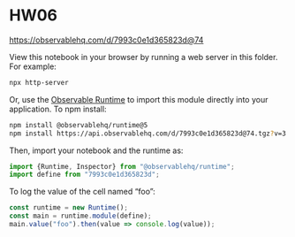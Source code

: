 # HW06

https://observablehq.com/d/7993c0e1d365823d@74

View this notebook in your browser by running a web server in this folder. For
example:

~~~sh
npx http-server
~~~

Or, use the [Observable Runtime](https://github.com/observablehq/runtime) to
import this module directly into your application. To npm install:

~~~sh
npm install @observablehq/runtime@5
npm install https://api.observablehq.com/d/7993c0e1d365823d@74.tgz?v=3
~~~

Then, import your notebook and the runtime as:

~~~js
import {Runtime, Inspector} from "@observablehq/runtime";
import define from "7993c0e1d365823d";
~~~

To log the value of the cell named “foo”:

~~~js
const runtime = new Runtime();
const main = runtime.module(define);
main.value("foo").then(value => console.log(value));
~~~
